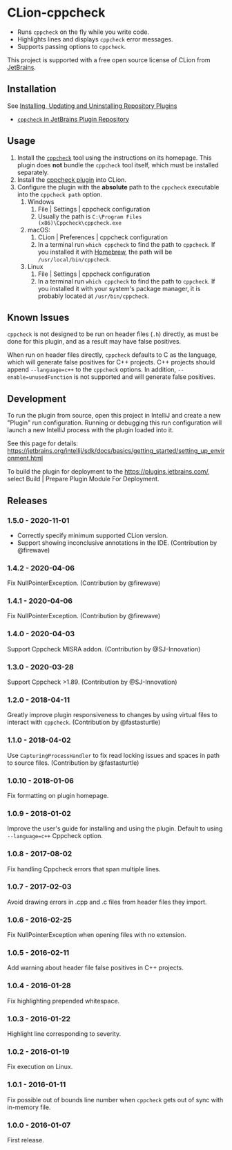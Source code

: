 # CLion-cppcheck

- Runs `cppcheck` on the fly while you write code.
- Highlights lines and displays `cppcheck` error messages.
- Supports passing options to `cppcheck`.

This project is supported with a free open source license of CLion from 
[JetBrains](https://www.jetbrains.com/?from=clion-cppcheck).

## Installation

See 
[Installing, Updating and Uninstalling Repository Plugins](https://www.jetbrains.com/help/clion/managing-plugins.html)

- [`cppcheck` in JetBrains Plugin Repository][cppcheck_plugin]

## Usage

1. Install the [`cppcheck`](http://cppcheck.sourceforge.net/) tool using the instructions on its homepage. This plugin
   does **not** bundle the `cppcheck` tool itself, which must be installed separately.
2. Install the [cppcheck plugin][cppcheck_plugin] into CLion.
3. Configure the plugin with the **absolute** path to the `cppcheck` executable into the `cppcheck path` option.
    1. Windows
        1. File | Settings | cppcheck configuration
        2. Usually the path is `C:\Program Files (x86)\Cppcheck\cppcheck.exe`
    2. macOS: 
        1. CLion | Preferences | cppcheck configuration
        2. In a terminal run `which cppcheck` to find the path to `cppcheck`. If you installed it with 
           [Homebrew](https://brew.sh/), the path will be `/usr/local/bin/cppcheck`.
    3. Linux
        1. File | Settings | cppcheck configuration
        2. In a terminal run `which cppcheck` to find the path to `cppcheck`. If you installed it with your
           system's package manager, it is probably located at `/usr/bin/cppcheck`. 

[cppcheck_plugin]: https://plugins.jetbrains.com/plugin/8143

## Known Issues

`cppcheck` is not designed to be run on header files (`.h`) directly, as must be done for this
plugin, and as a result may have false positives.

When run on header files directly, `cppcheck` defaults to C as the language, which will generate
false positives for C++ projects.  C++ projects should append `--language=c++` to the
`cppcheck` options. In addition, `--enable=unusedFunction` is not supported and will generate false positives.

## Development

To run the plugin from source, open this project in IntelliJ and create a new "Plugin" run configuration. Running or
debugging this run configuration will launch a new IntelliJ process with the plugin loaded into it. 

See this page for details: https://jetbrains.org/intellij/sdk/docs/basics/getting_started/setting_up_environment.html

To build the plugin for deployment to the https://plugins.jetbrains.com/, select Build | Prepare Plugin Module For
Deployment.

## Releases

### 1.5.0 - 2020-11-01

- Correctly specify minimum supported CLion version.
- Support showing inconclusive annotations in the IDE. (Contribution by @firewave)

### 1.4.2 - 2020-04-06

Fix NullPointerException. (Contribution by @firewave)

### 1.4.1 - 2020-04-06

Fix NullPointerException. (Contribution by @firewave)

### 1.4.0 - 2020-04-03

Support Cppcheck MISRA addon. (Contribution by @SJ-Innovation)

### 1.3.0 - 2020-03-28

Support Cppcheck >1.89. (Contribution by @SJ-Innovation)

### 1.2.0 - 2018-04-11

Greatly improve plugin responsiveness to changes by using virtual files to interact with `cppcheck`.
(Contribution by @fastasturtle)

### 1.1.0 - 2018-04-02

Use `CapturingProcessHandler` to fix read locking issues and spaces in path to source files. 
(Contribution by @fastasturtle)

### 1.0.10 - 2018-01-06

Fix formatting on plugin homepage.

### 1.0.9 - 2018-01-02

Improve the user's guide for installing and using the plugin. Default to using `--language=c++` Cppcheck option.

### 1.0.8 - 2017-08-02

Fix handling Cppcheck errors that span multiple lines.

### 1.0.7 - 2017-02-03

Avoid drawing errors in .cpp and .c files from header files they import.

### 1.0.6 - 2016-02-25

Fix NullPointerException when opening files with no extension.

### 1.0.5 - 2016-02-11

Add warning about header file false positives in C++ projects.

### 1.0.4 - 2016-01-28

Fix highlighting prepended whitespace.

### 1.0.3 - 2016-01-22

Highlight line corresponding to severity.

### 1.0.2 - 2016-01-19

Fix execution on Linux.

### 1.0.1 - 2016-01-11

Fix possible out of bounds line number when ``cppcheck`` gets out of sync with in-memory file.

### 1.0.0 - 2016-01-07

First release.

